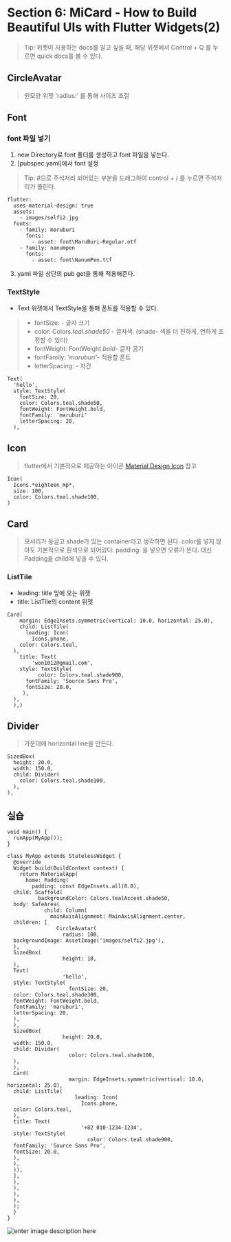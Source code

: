 ﻿# Section 6: MiCard - How to Build Beautiful UIs with Flutter Widgets(2)

> Tip: 위젯이 사용하는 docs를 알고 싶을 때, 해당 위젯에서 Control + Q 를 누르면 quick docs를 볼 수 있다.

## CircleAvatar
> 원모양 위젯
> 'radius:' 를 통해 사이즈 조절

## Font
### font 파일 넣기
1. new Directory로 font 폴더를 생성하고 font 파일을 넣는다.
2. [pubspec.yaml]에서 font 설정
> Tip: #으로 주석처리 되어있는 부분을 드래그하여  control + / 를 누르면 주석처리가 풀린다.
```
flutter:  
  uses-material-design: true 
  assets:  
    - images/selfi2.jpg  
  fonts:  
    - family: maruburi  
      fonts:  
        - asset: font\MaruBuri-Regular.otf  
    - family: nanumpen  
      fonts:  
        - asset: font\NanumPen.ttf
```
3. yaml 파일 상단의 pub get을 통해 적용해준다.

### TextStyle
- Text 위젯에서 TextStyle을 통해 폰트를 적용할 수 있다.
> - fontSize: - 글자 크기
> - color: Colors.*teal.shade50* - 글자색. 
> (shade- 색을 더 진하게, 연하게 조정할 수 있다)
> - fontWeight: FontWeight.*bold*- 글자 굵기
> - fontFamily: *'maruburi'*- 적용할 폰트
> - letterSpacing: - 자간
```
Text(  
  'hello',  
  style: TextStyle(  
    fontSize: 20,  
    color: Colors.teal.shade50,  
    fontWeight: FontWeight.bold,  
    fontFamily: 'maruburi'
    letterSpacing: 20,
  ),
```

## Icon
> flutter에서 기본적으로 제공하는 아이콘
> [Material Design Icon](https://material.io/resources/icons/) 참고
```
Icon(  
  Icons.*eighteen_mp*,  
  size: 100,  
  color: Colors.teal.shade100,  
)
```

## Card
> 모서리가 둥글고 shade가 있는 container라고 생각하면 된다.
> color를 넣지 않아도 기본적으로 흰색으로 되어있다.
> padding: 을 넣으면 오류가 뜬다. 대신 Padding을 child에 넣을  수 있다.

### ListTile
- leading: title 앞에 오는 위젯
- title: ListTile의 content 위젯
```
Card(  
    margin: EdgeInsets.symmetric(vertical: 10.0, horizontal: 25.0),  
    child: ListTile(  
      leading: Icon(  
        Icons.phone,  
	color: Colors.teal,  
  ),  
    title: Text(  
        'won1012@gmail.com',  
	style: TextStyle(  
          color: Colors.teal.shade900,  
	  fontFamily: 'Source Sans Pro',  
	  fontSize: 20.0,  
	 ),  
  ),  
  ),)
```

## Divider
> 가운데에 horizontal line을 만든다.
```
SizedBox(  
  height: 20.0,  
  width: 150.0,  
  child: Divider(  
    color: Colors.teal.shade100,  
  ),  
),
```

## 실습
```
void main() {  
  runApp(MyApp());  
}  
  
class MyApp extends StatelessWidget {  
  @override  
  Widget build(BuildContext context) {  
    return MaterialApp(  
      home: Padding(  
        padding: const EdgeInsets.all(8.0),  
  child: Scaffold(  
          backgroundColor: Colors.tealAccent.shade50,  
  body: SafeArea(  
            child: Column(  
              mainAxisAlignment: MainAxisAlignment.center,  
  children: [  
                CircleAvatar(  
                  radius: 100,  
  backgroundImage: AssetImage('images/selfi2.jpg'),  
  ),  
  SizedBox(  
                  height: 10,  
  ),  
  Text(  
                  'hello',  
  style: TextStyle(  
                    fontSize: 20,  
  color: Colors.teal.shade300,  
  fontWeight: FontWeight.bold,  
  fontFamily: 'maruburi',  
  letterSpacing: 20,  
  ),  
  ),  
  SizedBox(  
                  height: 20.0,  
  width: 150.0,  
  child: Divider(  
                    color: Colors.teal.shade100,  
  ),  
  ),  
  Card(  
                    margin: EdgeInsets.symmetric(vertical: 10.0, horizontal: 25.0),  
  child: ListTile(  
                      leading: Icon(  
                        Icons.phone,  
  color: Colors.teal,  
  ),  
  title: Text(  
                        '+82 010-1234-1234',  
  style: TextStyle(  
                          color: Colors.teal.shade900,  
  fontFamily: 'Source Sans Pro',  
  fontSize: 20.0,  
  ),  
  ),  
  )),  
  ],  
  ),  
  ),  
  ),  
  ),  
  );  
  }  
}
```
![enter image description here](https://ifh.cc/g/ViiAvH.jpg)
